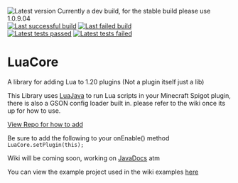
![Latest version](https://repo.selenadevelopment.com/api/badge/latest/releases/dev/selena/lua/LuaCore?name=LuaCore) Currently a dev build, for the stable build please use 1.0.9.04  
[![Last successful build](https://img.shields.io/badge/dynamic/json?color=light_green&label=last%20successful%20build&query=%24.lastSuccessfulBuild.number&url=https%3A%2F%2Fdev.selenadevelopment.com%2Fjob%2FLuaCore%2Fapi%2Fjson)](https://dev.selenadevelopment.com/job/LuaCore/lastSuccessfulBuild)
[![Last failed build](https://img.shields.io/badge/dynamic/json?color=red&label=last%20failed%20build&query=%24.lastFailedBuild.number&url=https%3A%2F%2Fdev.selenadevelopment.com%2Fjob%2FLuaCore%2Fapi%2Fjson)](https://dev.selenadevelopment.com/job/LuaCore/lastFailedBuild)  
[![Latest tests passed](https://img.shields.io/badge/dynamic/json?color=light_green&label=Latest%20tests%20passed&query=%24.passCount&url=https%3A%2F%2Fdev.selenadevelopment.com/job/LuaCore/lastBuild/testReport/api/json)](https://dev.selenadevelopment.com/job/LuaCore/lastBuild/testReport)
[![Latest tests failed](https://img.shields.io/badge/dynamic/json?color=red&label=Latest%20tests%20failed&query=%24.failCount&url=https%3A%2F%2Fdev.selenadevelopment.com/job/LuaCore/lastBuild/testReport/api/json)](https://dev.selenadevelopment.com/job/LuaCore/lastBuild/testReport)
# LuaCore
A library for adding Lua to 1.20 plugins (Not a plugin itself just a lib)

This Library uses [LuaJava](https://github.com/luaj/luaj) to run Lua scripts in your Minecraft Spigot plugin, there is also a GSON config loader built in.
please refer to the wiki once its up for how to use.

[View Repo for how to add](https://repo.selenadevelopment.com/#/releases)

Be sure to add the following to your onEnable() method
`LuaCore.setPlugin(this);`

Wiki will be coming soon, working on [JavaDocs](docs.selenadevelopment.com) atm

You can view the example project used in the wiki examples [here](https://github.com/RedW0lfStoneYT/LuaCoreExample)
